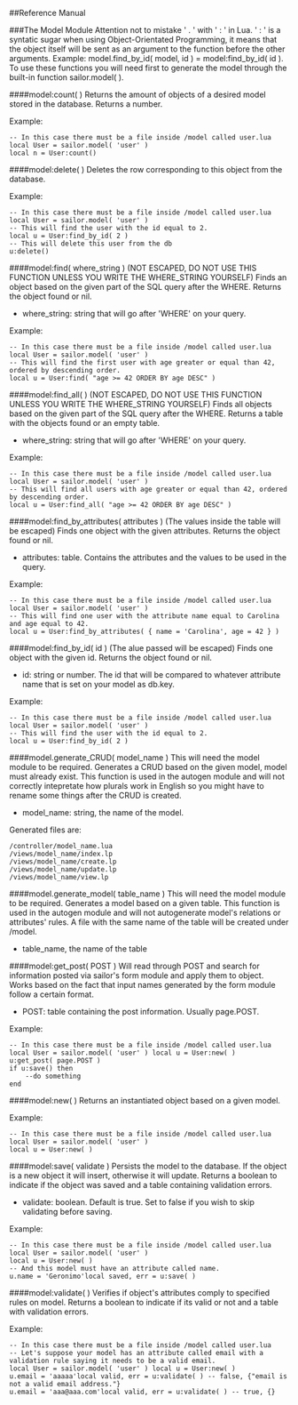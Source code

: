 ##Reference Manual

###The Model Module
Attention not to mistake ' . ' with ' : ' in Lua. ' : ' is a syntatic sugar when using Object-Orientated Programming, it means that the object itself will be sent as an argument to the function before the other arguments. Example: model.find\_by\_id( model, id ) = model:find\_by\_id( id ). To use these functions you will need first to generate the model through the built-in function sailor.model( ).

####model:count( )
Returns the amount of objects of a desired model stored in the database. Returns a number.

Example:

    -- In this case there must be a file inside /model called user.lua
    local User = sailor.model( 'user' ) 
    local n = User:count()

####model:delete( )
Deletes the row corresponding to this object from the database.

Example: 

    -- In this case there must be a file inside /model called user.lua
    local User = sailor.model( 'user' ) 
    -- This will find the user with the id equal to 2.
    local u = User:find_by_id( 2 )
    -- This will delete this user from the db
    u:delete()

####model:find( where_string )
(NOT ESCAPED, DO NOT USE THIS FUNCTION UNLESS YOU WRITE THE WHERE_STRING YOURSELF) Finds an object based on the given part of the SQL query after the WHERE. Returns the object found or nil.

 * where_string: string that will go after 'WHERE' on your query.

Example: 

    -- In this case there must be a file inside /model called user.lua
    local User = sailor.model( 'user' ) 
    -- This will find the first user with age greater or equal than 42, ordered by descending order.
    local u = User:find( "age >= 42 ORDER BY age DESC" )

####model:find_all( )
(NOT ESCAPED, DO NOT USE THIS FUNCTION UNLESS YOU WRITE THE WHERE_STRING YOURSELF) Finds all objects based on the given part of the SQL query after the WHERE. Returns a table with the objects found or an empty table.

 * where\_string: string that will go after 'WHERE' on your query.

Example: 

    -- In this case there must be a file inside /model called user.lua
    local User = sailor.model( 'user' ) 
    -- This will find all users with age greater or equal than 42, ordered by descending order.
    local u = User:find_all( "age >= 42 ORDER BY age DESC" )

####model:find\_by\_attributes( attributes )
(The values inside the table will be escaped) Finds one object with the given attributes. Returns the object found or nil.
* attributes: table. Contains the attributes and the values to be used in the query.

Example: 

    -- In this case there must be a file inside /model called user.lua
    local User = sailor.model( 'user' ) 
    -- This will find one user with the attribute name equal to Carolina and age equal to 42.
    local u = User:find_by_attributes( { name = 'Carolina', age = 42 } )

####model:find\_by\_id( id )
(The alue passed will be escaped) Finds one object with the given id. Returns the object found or nil.

 * id: string or number. The id that will be compared to whatever attribute name that is set on your model as db.key.

Example: 

    -- In this case there must be a file inside /model called user.lua
    local User = sailor.model( 'user' ) 
    -- This will find the user with the id equal to 2.
    local u = User:find_by_id( 2 )

####model.generate\_CRUD( model\_name )
This will need the model module to be required. Generates a CRUD based on the given model, model must already exist. This function is used in the autogen module and will not correctly intepretate how plurals work in English so you might have to rename some things after the CRUD is created. 

 * model_name: string, the name of the model.

Generated files are:

    /controller/model_name.lua
    /views/model_name/index.lp
    /views/model_name/create.lp
    /views/model_name/update.lp
    /views/model_name/view.lp

####model.generate\_model( table\_name )
This will need the model module to be required. Generates a model based on a given table. This function is used in the autogen module and will not autogenerate model's relations or attributes' rules. A file with the same name of the table will be created under /model.

 * table_name, the name of the table

####model:get_post( POST )
Will read through POST and search for information posted via sailor's form module and apply them to object. Works based on the fact that input names generated by the form module follow a certain format.

 * POST: table containing the post information. Usually page.POST.

Example: 

    -- In this case there must be a file inside /model called user.lua
    local User = sailor.model( 'user' ) local u = User:new( )
    u:get_post( page.POST )
    if u:save() then 
        --do something
    end

####model:new( )
Returns an instantiated object based on a given model.

Example:

    -- In this case there must be a file inside /model called user.lua
    local User = sailor.model( 'user' ) 
    local u = User:new( )

####model:save( validate )
Persists the model to the database. If the object is a new object it will insert, otherwise it will update. Returns a boolean to indicate if the object was saved and a table containing validation errors.

  * validate: boolean. Default is true. Set to false if you wish to skip validating before saving.

Example: 
    
    -- In this case there must be a file inside /model called user.lua
    local User = sailor.model( 'user' ) 
    local u = User:new( )
    -- And this model must have an attribute called name. 
    u.name = 'Geronimo'local saved, err = u:save( )

####model:validate( )
Verifies if object's attributes comply to specified rules on model. Returns a boolean to indicate if its valid or not and a table with validation errors.

Example:

    -- In this case there must be a file inside /model called user.lua
    -- Let's suppose your model has an attribute called email with a validation rule saying it needs to be a valid email.
    local User = sailor.model( 'user' ) local u = User:new( )
    u.email = 'aaaaa'local valid, err = u:validate( ) -- false, {"email is not a valid email address."}
    u.email = 'aaa@aaa.com'local valid, err = u:validate( ) -- true, {}

